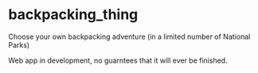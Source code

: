 # backpacking_thing
Choose your own backpacking adventure (in a limited number of National Parks)

Web app in development, no guarntees that it will ever be finished.

